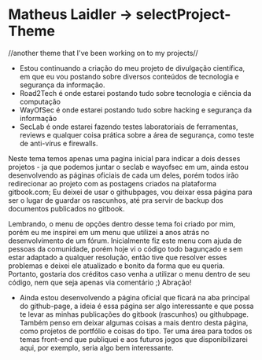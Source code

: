 # Matheus Laidler -> selectProject-Theme
//another theme that I've been working on to my projects//

  - Estou continuando a criação do meu projeto de divulgação científica, em que eu vou postando sobre diversos conteúdos de tecnologia e segurança da informação.
  - Road2Tech é onde estarei postando tudo sobre tecnologia e ciência da computação
  - WayOfSec é onde estarei postando tudo sobre hacking e segurança da informação
  - SecLab é onde estarei fazendo testes laboratoriais de ferramentas, reviews e qualquer coisa prática sobre a área de segurança, como teste de anti-vírus e firewalls.
  
  Neste tema temos apenas uma pagina inicial para indicar a dois desses projetos - ja que podemos juntar o seclab e wayofsec em um, ainda estou desenvolvendo as páginas oficiais de cada um deles, porém todos irão redirecionar ao projeto com as postagens criados na plataforma gitbook.com; Eu deixei de usar o githubpages, vou deixar essa página para ser o lugar de guardar os rascunhos, até pra servir de backup dos documentos publicados no gitbook. 
  
  Lembrando, o menu de opções dentro desse tema foi criado por mim, porém eu me inspirei em um menu que utilizei a anos atrás no desenvolvimento de um fórum. Inicialmente fiz este menu com ajuda de pessoas da comunidade, porém hoje vi o código todo bagunçado e sem estar adaptado a qualquer resolução, então tive que resolver esses problemas e deixei ele atualizado e bonito da forma que eu queria. Portanto, gostaria dos créditos caso venha a utilizar o menu dentro de seu código, nem que seja apenas via comentário ;)
  Abração!
  
  
  - Ainda estou desenvolvendo a página oficial que ficará na aba principal do github-page, a ideia é essa página ser algo interessante e que possa te levar as minhas publicações do gitbook (rascunhos) ou githubpage. Também penso em deixar algumas coisas a mais dentro desta página, como projetos de portfólio e coisas do tipo. Ter uma área para todos os temas front-end que publiquei e aos futuros jogos que disponibilizarei aqui, por exemplo, seria algo bem interessante.
 

